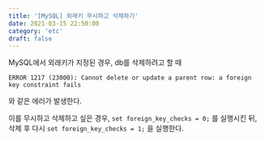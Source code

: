 ```yaml
---
title: '[MySQL] 외래키 무시하고 삭제하기'
date: 2021-03-15 22:50:00
category: 'etc'
draft: false
---  
```

MySQL에서 외래키가 지정된 경우, db를 삭제하려고 할 때 

```
ERROR 1217 (23000): Cannot delete or update a parent row: a foreign key constraint fails
```

와 같은 에러가 발생한다.

이를 무시하고 삭제하고 싶은 경우,
`set foreign_key_checks = 0;` 를 실행시킨 뒤, 삭제 후 다시
`set foreign_key_checks = 1;` 을 실행한다.
